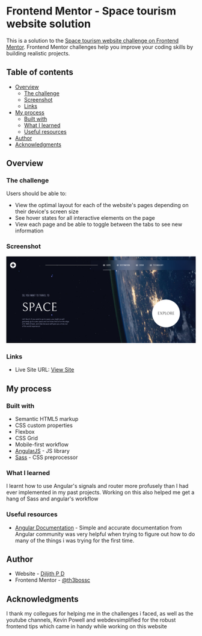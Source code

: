 # Frontend Mentor - Space tourism website solution

This is a solution to the [Space tourism website challenge on Frontend Mentor](https://www.frontendmentor.io/challenges/space-tourism-multipage-website-gRWj1URZ3). Frontend Mentor challenges help you improve your coding skills by building realistic projects. 

## Table of contents

- [Overview](#overview)
  - [The challenge](#the-challenge)
  - [Screenshot](#screenshot)
  - [Links](#links)
- [My process](#my-process)
  - [Built with](#built-with)
  - [What I learned](#what-i-learned)
  - [Useful resources](#useful-resources)
- [Author](#author)
- [Acknowledgments](#acknowledgments)


## Overview

### The challenge

Users should be able to:

- View the optimal layout for each of the website's pages depending on their device's screen size
- See hover states for all interactive elements on the page
- View each page and be able to toggle between the tabs to see new information

### Screenshot

![Desktop](./screenshots/desktop-scrnshot.png)



### Links

- Live Site URL: [View Site](https://th3bossc.github.io/SpaceTourism-FrontendMentor/)

## My process

### Built with

- Semantic HTML5 markup
- CSS custom properties
- Flexbox
- CSS Grid
- Mobile-first workflow
- [AngularJS](https://angular.io/) - JS library
- [Sass](https://sass-lang.com/) - CSS preprocessor


### What I learned

I learnt how to use Angular's signals and router more profusely than I had ever implemented in my past projects. Working on this also helped me get a hang of Sass and angular's workflow


### Useful resources

- [Angular Documentation](https://www.angular.io/docs) - Simple and accurate documentation from Angular community was very helpful when trying to figure out how to do many of the things i was trying for the first time.

## Author

- Website - [Diljith P D](https://th3bossc.github.io/Portfolio)
- Frontend Mentor - [@th3bossc](https://www.frontendmentor.io/profile/th3bossc)

## Acknowledgments

I thank my collegues for helping me in the challenges i faced, as well as the youtube channels, Kevin Powell and webdevsimplified for the robust frontend tips which came in handy while working on this website
